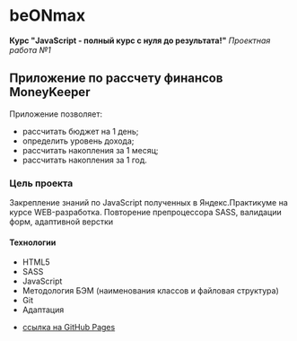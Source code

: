 # beONmax
**Курс "JavaScript - полный курс с нуля до результата!"**
*Проектная работа №1*
## Приложение по рассчету финансов MoneyKeeper
Приложение позволяет:
+ рассчитать бюджет на 1 день;
+ определить уровень дохода;
+ рассчитать накопления за 1 месяц;
+ рассчитать накопления за 1 год.
### Цель проекта
Закрепление знаний по JavaScript полученных в Яндекс.Практикуме на курсе WEB-разработка. Повторение препроцессора SASS, валидации форм, адаптивной верстки

#### Технологии
+ HTML5
+ SASS
+ JavaScript
+ Методология БЭМ (наименования классов и файловая структура)
+ Git
+ Адаптация

* [ссылка на GitHub Pages](https://yurick78.github.io/moneykeeper/index.html)
